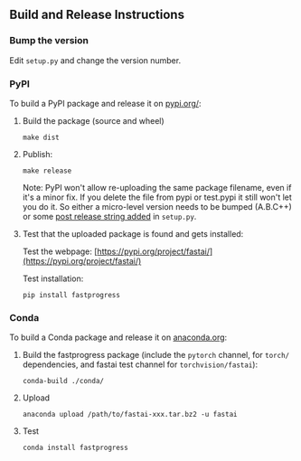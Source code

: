 ## Build and Release Instructions

### Bump the version

Edit `setup.py` and change the version number.

### PyPI

To build a PyPI package and release it on [pypi.org/](https://pypi.org/project/fastai/):

1. Build the package (source and wheel)

   ```
   make dist
   ```

2. Publish:

   ```
   make release
   ```

   Note: PyPI won't allow re-uploading the same package filename, even if it's a minor fix. If you delete the file from pypi or test.pypi it still won't let you do it. So either a micro-level version needs to be bumped (A.B.C++) or some [post release string added](https://www.python.org/dev/peps/pep-0440/#post-releases) in `setup.py`.

3. Test that the uploaded package is found and gets installed:

   Test the webpage: [https://pypi.org/project/fastai/](https://pypi.org/project/fastai/)

   Test installation:

   ```
   pip install fastprogress
   ```



### Conda

To build a Conda package and release it on [anaconda.org](​https://anaconda.org/​):

1. Build the fastprogress package (include the `pytorch` channel, for `torch/` dependencies, and fastai test channel for `torchvision/fastai`):

   ```
   conda-build ./conda/
   ```

2. Upload

   ```
   anaconda upload /path/to/fastai-xxx.tar.bz2 -u fastai
   ```

3. Test

   ```
   conda install fastprogress
   ```
